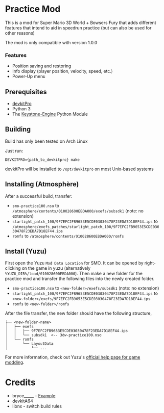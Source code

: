 # Practice Mod

This is a mod for Super Mario 3D World + Bowsers Fury that adds different features that intend to aid in speedrun practice (but can also be used for other reasons)

The mod is only compatible with version 1.0.0
### Features
- Position saving and restoring
- Info display (player position, velocity, speed, etc.)
- Power-Up menu

## Prerequisites

- [devkitPro](https://devkitpro.org/) 
- Python 3
- The [Keystone-Engine](https://www.keystone-engine.org/) Python Module

## Building

Build has only been tested on Arch Linux

Just run:
```
DEVKITPRO={path_to_devkitpro} make
```
devkitPro will be installed to `/opt/devkitpro` on most Unix-based systems

## Installing (Atmosphère)

After a successful build, transfer:

- `smo-practice100.nso` to `/atmosphere/contents/010028600EBDA000/exefs/subsdk1` (note: no extension)
- `starlight_patch_100/9F7EFC2FB9653E5CDE03030478F23EDA7D18EF44.ips` to `/atmosphere/exefs_patches/starlight_patch_100/9F7EFC2FB9653E5CDE03030478F23EDA7D18EF44.ips`
- `romfs` to `/atmosphere/contents/010028600EBDA000/romfs`

## Install (Yuzu)

First open the Yuzu `Mod Data Location` for SMO. 
It can be opened by right-clicking on the game in yuzu (alternatively `%YUZU_DIR%/load/010028600EBDA000`). 
Then make a new folder for the practice mod and transfer the following files into the newly created folder.
- `smo-practice100.nso` to `<new-folder>/exefs/subsdk1` (note: no extension)
- `starlight_patch_100/9F7EFC2FB9653E5CDE03030478F23EDA7D18EF44.ips` to `<new-folder>/exefs/9F7EFC2FB9653E5CDE03030478F23EDA7D18EF44.ips`
- `romfs` to `<new-folder>/romfs`

After the file transfer, the new folder should have the following structure,

```
├── <new-folder-name>
│   ├── exefs
│   │   ├── 9F7EFC2FB9653E5CDE03030478F23EDA7D18EF44.ips
│   │   └── subsdk1  <-- 3dw-practice100.nso
│   └── romfs
│       └── LayoutData
│           └── ...
```

For more information, check out Yuzu's [official help page for game modding](https://yuzu-emu.org/help/feature/game-modding/).

# Credits
- bryce_____ - [Example](https://github.com/brycewithfiveunderscores/Starlight-SMO-Example)
- devkitA64
- libnx - switch build rules